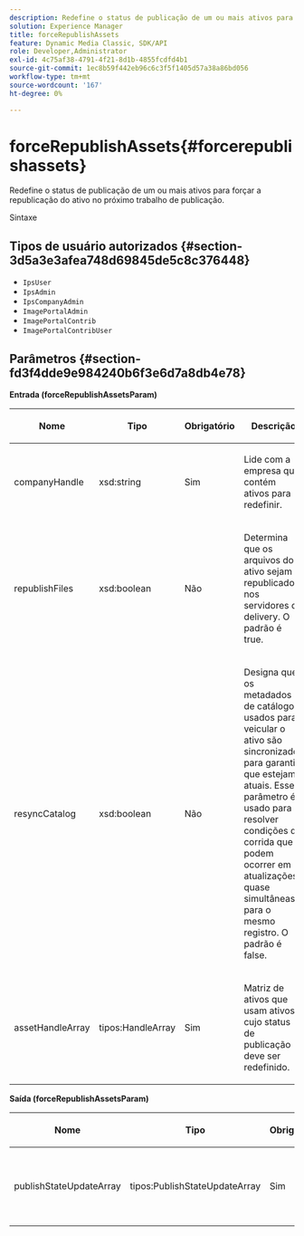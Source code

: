 ```yaml
---
description: Redefine o status de publicação de um ou mais ativos para forçar a republicação do ativo no próximo trabalho de publicação.
solution: Experience Manager
title: forceRepublishAssets
feature: Dynamic Media Classic, SDK/API
role: Developer,Administrator
exl-id: 4c75af38-4791-4f21-8d1b-4855fcdfd4b1
source-git-commit: 1ec8b59f442eb96c6c3f5f1405d57a38a86bd056
workflow-type: tm+mt
source-wordcount: '167'
ht-degree: 0%

---
```


# forceRepublishAssets{#forcerepublishassets}

Redefine o status de publicação de um ou mais ativos para forçar a republicação do ativo no próximo trabalho de publicação.

Sintaxe

## Tipos de usuário autorizados {#section-3d5a3e3afea748d69845de5c8c376448}

* `IpsUser`
* `IpsAdmin`
* `IpsCompanyAdmin`
* `ImagePortalAdmin`
* `ImagePortalContrib`
* `ImagePortalContribUser`

## Parâmetros {#section-fd3f4dde9e984240b6f3e6d7a8db4e78}

**Entrada (forceRepublishAssetsParam)**

<table id="table_742D67AD77554904976EC4A07A0CBC64"> 
 <thead> 
  <tr> 
   <th colname="col1" class="entry"> <p>Nome </p> </th> 
   <th colname="col2" class="entry"> <p>Tipo </p> </th> 
   <th colname="col3" class="entry"> <p>Obrigatório </p> </th> 
   <th colname="col4" class="entry"> <p>Descrição </p> </th> 
  </tr> 
 </thead>
 <tbody> 
  <tr> 
   <td colname="col1"> <span class="codeph"> <span class="varname"> companyHandle</span> </span> </td> 
   <td colname="col2"> <span class="codeph"> xsd:string</span> </td> 
   <td colname="col3"> <p>Sim </p> </td> 
   <td colname="col4"> <p>Lide com a empresa que contém ativos para redefinir. </p> </td> 
  </tr> 
  <tr> 
   <td colname="col1"><span class="codeph"> <span class="varname"> republishFiles</span> </span> </td> 
   <td colname="col2"><span class="codeph"> xsd:boolean</span> </td> 
   <td colname="col3"> <p>Não </p> </td> 
   <td colname="col4"> <p>Determina que os arquivos do ativo sejam republicados nos servidores de delivery. O padrão é <span class="codeph"> true</span>. </p> </td> 
  </tr> 
  <tr> 
   <td colname="col1"><span class="codeph"> <span class="varname"> resyncCatalog</span> </span> </td> 
   <td colname="col2"><span class="codeph"> xsd:boolean</span> </td> 
   <td colname="col3"> <p>Não </p> </td> 
   <td colname="col4"> <p>Designa que os metadados de catálogo usados para veicular o ativo são sincronizados para garantir que estejam atuais. Esse parâmetro é usado para resolver condições de corrida que podem ocorrer em atualizações quase simultâneas para o mesmo registro. O padrão é <span class="codeph"> false</span>. </p> </td> 
  </tr> 
  <tr> 
   <td colname="col1"> <span class="codeph"> <span class="varname"> assetHandleArray</span> </span> </td> 
   <td colname="col2"> <span class="codeph"> tipos:HandleArray</span> </td> 
   <td colname="col3"> <p>Sim </p> </td> 
   <td colname="col4"> <p>Matriz de ativos que usam ativos cujo status de publicação deve ser redefinido. </p> </td> 
  </tr> 
 </tbody> 
</table>

**Saída (forceRepublishAssetsParam)**

<table id="table_78E74186669F477E9E2D837D58A789DC"> 
 <thead> 
  <tr> 
   <th colname="col1" class="entry"> <p>Nome </p> </th> 
   <th colname="col2" class="entry"> <p>Tipo </p> </th> 
   <th colname="col3" class="entry"> <p>Obrigatório </p> </th> 
   <th colname="col4" class="entry"> <p>Descrição </p> </th> 
  </tr> 
 </thead>
 <tbody> 
  <tr> 
   <td colname="col1"> <span class="codeph"> <span class="varname"> publishStateUpdateArray</span> </span> </td> 
   <td colname="col2"> <span class="codeph"> tipos:PublishStateUpdateArray</span> </td> 
   <td colname="col3"> <p>Sim </p> </td> 
   <td colname="col4"> <p>Matriz de atualizações de estado de publicação. </p> </td> 
  </tr> 
 </tbody> 
</table>
